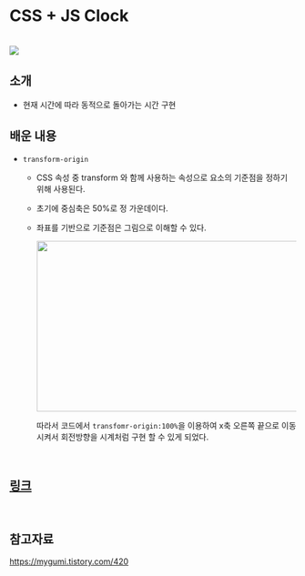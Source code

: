 # CSS + JS Clock


<br>

<img src="https://i.postimg.cc/Ss1SRhNz/image.png">

## 소개 

- 현재 시간에 따라 동적으로 돌아가는 시간 구현


## 배운 내용

- `transform-origin`

    -  CSS 속성 중 transform 와 함께 사용하는 속성으로 요소의 기준점을 정하기 위해 사용된다.


    - 초기에 중심축은 50%로 정 가운데이다.

    - 좌표를 기반으로 기준점은 그림으로 이해할 수 있다.

        <img src="https://img1.daumcdn.net/thumb/R1280x0/?scode=mtistory2&fname=https%3A%2F%2Fblog.kakaocdn.net%2Fdn%2FBFCxk%2FbtrDZIM0s0u%2FKU6U3KhczXVsg4CRgtYXG0%2Fimg.png" width=500 height =300>
        
        따라서 코드에서 `transfomr-origin:100%`을 이용하여 x축 오른쪽 끝으로 이동시켜서 회전방향을 시계처럼 구현 할 수 있게 되었다. 
    
  


<br>



## [링크](https://sage-sprite-a2a257.netlify.app)


<br/>

## 참고자료

https://mygumi.tistory.com/420
